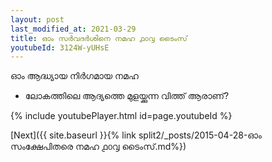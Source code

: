 ```yaml
---
layout: post
last_modified_at: 2021-03-29
title: ഓം സർവദർശിനെ നമഹ ൧൦൮ ടൈംസ്
youtubeId: 3124W-yUHsE
---
```

 
 
 ഓം ആദ്ധ്യായ നിർഗമായ നമഹ 
 
 -  ലോകത്തിലെ ആദ്യത്തെ മുളയ്ക്കുന്ന വിത്ത് ആരാണ്? 
 
  
 
  
 
 
 
 
 
 


{% include youtubePlayer.html id=page.youtubeId %}
 
[Next]({{ site.baseurl }}{% link  split2/_posts/2015-04-28-ഓം സംക്ഷേപിതരെ നമഹ ൧൦൮ ടൈംസ്.md%})
 
